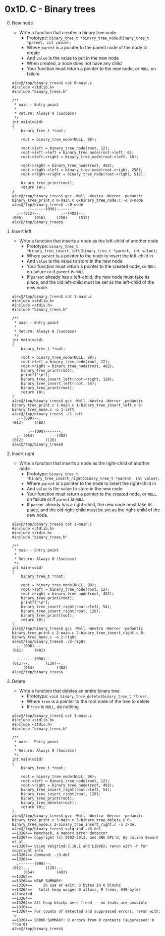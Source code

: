 # 0x1D. C - Binary trees

0. New node
	- Write a function that creates a binary tree node
		- Prototype: `binary_tree_t *binary_tree_node(binary_tree_t *parent, int value);`
		- Where `parent` is a pointer to the parent node of the node to create
		- And `value` is the value to put in the new node
		- When created, a node does not have any child
		- Your function must return a pointer to the new node, or `NULL` on failure
	```
	alex@/tmp/binary_trees$ cat 0-main.c 
	#include <stdlib.h>
	#include "binary_trees.h"

	/**
	 * main - Entry point
	 *
	 * Return: Always 0 (Success)
	 */
	int main(void)
	{
	    binary_tree_t *root;

	    root = binary_tree_node(NULL, 98);

	    root->left = binary_tree_node(root, 12);
	    root->left->left = binary_tree_node(root->left, 6);
	    root->left->right = binary_tree_node(root->left, 16);

	    root->right = binary_tree_node(root, 402);
	    root->right->left = binary_tree_node(root->right, 256);
	    root->right->right = binary_tree_node(root->right, 512);

	    binary_tree_print(root);
	    return (0);
	}
	alex@/tmp/binary_trees$ gcc -Wall -Wextra -Werror -pedantic binary_tree_print.c 0-main.c 0-binary_tree_node.c -o 0-node
	alex@/tmp/binary_trees$ ./0-node
	       .-------(098)-------.
	  .--(012)--.         .--(402)--.
	(006)     (016)     (256)     (512)
	alex@/tmp/binary_trees$
	```

1. Insert left
	- Write a function that inserts a node as the left-child of another node
		- Prototype: `binary_tree_t *binary_tree_insert_left(binary_tree_t *parent, int value);`
		- Where `parent` is a pointer to the node to insert the left-child in
		- And `value` is the value to store in the new node
		- Your function must return a pointer to the created node, or `NULL` on failure or if `parent` is `NULL`
		- If `parent` already has a left-child, the new node must take its place, and the old left-child must be set as the left-child of the new node.
	```
	alex@/tmp/binary_trees$ cat 1-main.c 
	#include <stdlib.h>
	#include <stdio.h>
	#include "binary_trees.h"

	/**
	 * main - Entry point
	 *
	 * Return: Always 0 (Success)
	 */
	int main(void)
	{
	    binary_tree_t *root;
	
	    root = binary_tree_node(NULL, 98);
	    root->left = binary_tree_node(root, 12);
	    root->right = binary_tree_node(root, 402);
	    binary_tree_print(root);
	    printf("\n");
	    binary_tree_insert_left(root->right, 128);
	    binary_tree_insert_left(root, 54);
	    binary_tree_print(root);
	    return (0);
	}
	alex@/tmp/binary_trees$ gcc -Wall -Wextra -Werror -pedantic binary_tree_print.c 1-main.c 1-binary_tree_insert_left.c 0-binary_tree_node.c -o 1-left
	alex@/tmp/binary_trees$ ./1-left
	  .--(098)--.
	(012)     (402)
	
	       .--(098)-------.
	  .--(054)       .--(402)
	(012)          (128)                                            
	alex@/tmp/binary_trees$
	```

2. Insert right
	- Write a function that inserts a node as the right-child of another node
		- Prototype: `binary_tree_t *binary_tree_insert_right(binary_tree_t *parent, int value);`
		- Where `parent` is a pointer to the node to insert the right-child in
		- And `value` is the value to store in the new node
		- Your function must return a pointer to the created node, or `NULL` on failure or if `parent` is `NULL`
		- If `parent` already has a right-child, the new node must take its place, and the old right-child must be set as the right-child of the new node.
	```
	alex@/tmp/binary_trees$ cat 2-main.c 
	#include <stdlib.h>
	#include <stdio.h>
	#include "binary_trees.h"

	/**
	 * main - Entry point
	 *
	 * Return: Always 0 (Success)
	 */
	int main(void)
	{
	    binary_tree_t *root;
	
	    root = binary_tree_node(NULL, 98);
	    root->left = binary_tree_node(root, 12);
	    root->right = binary_tree_node(root, 402);
	    binary_tree_print(root);
	    printf("\n");
	    binary_tree_insert_right(root->left, 54);
	    binary_tree_insert_right(root, 128);
	    binary_tree_print(root);
	    return (0);
	}
	alex@/tmp/binary_trees$ gcc -Wall -Wextra -Werror -pedantic binary_tree_print.c 2-main.c 2-binary_tree_insert_right.c 0-binary_tree_node.c -o 2-right
	alex@/tmp/binary_trees$ ./2-right 
	  .--(098)--.
	(012)     (402)

	  .-------(098)--.
	(012)--.       (128)--.
	     (054)          (402)
	alex@/tmp/binary_trees$
	```

3. Delete
	- Write a function that deletes an entire binary tree
		- Prototype: `void binary_tree_delete(binary_tree_t *tree);`
		- Where `tree` is a pointer to the root node of the tree to delete
		- If `tree` is `NULL`, do nothing
	```
	alex@/tmp/binary_trees$ cat 3-main.c 
	#include <stdlib.h>
	#include <stdio.h>
	#include "binary_trees.h"

	/**
	 * main - Entry point
	 *
	 * Return: Always 0 (Success)
	 */
	int main(void)
	{
	    binary_tree_t *root;
	
	    root = binary_tree_node(NULL, 98);
	    root->left = binary_tree_node(root, 12);
	    root->right = binary_tree_node(root, 402);
	    binary_tree_insert_right(root->left, 54);
	    binary_tree_insert_right(root, 128);
	    binary_tree_print(root);
	    binary_tree_delete(root);
	    return (0);
	}
	alex@/tmp/binary_trees$ gcc -Wall -Wextra -Werror -pedantic binary_tree_print.c 3-main.c 3-binary_tree_delete.c 0-binary_tree_node.c 2-binary_tree_insert_right.c -o 3-del
	alex@/tmp/binary_trees$ valgrind ./3-del
	==13264== Memcheck, a memory error detector
	==13264== Copyright (C) 2002-2013, and GNU GPL'd, by Julian Seward et al.
	==13264== Using Valgrind-3.10.1 and LibVEX; rerun with -h for copyright info
	==13264== Command: ./3-del
	==13264== 
	  .-------(098)--.
	(012)--.       (128)--.
	     (054)          (402)
	==13264== 
	==13264== HEAP SUMMARY:
	==13264==     in use at exit: 0 bytes in 0 blocks
	==13264==   total heap usage: 9 allocs, 9 frees, 949 bytes allocated
	==13264== 
	==13264== All heap blocks were freed -- no leaks are possible
	==13264== 
	==13264== For counts of detected and suppressed errors, rerun with: -v
	==13264== ERROR SUMMARY: 0 errors from 0 contexts (suppressed: 0 from 0)
	alex@/tmp/binary_trees$
	```

